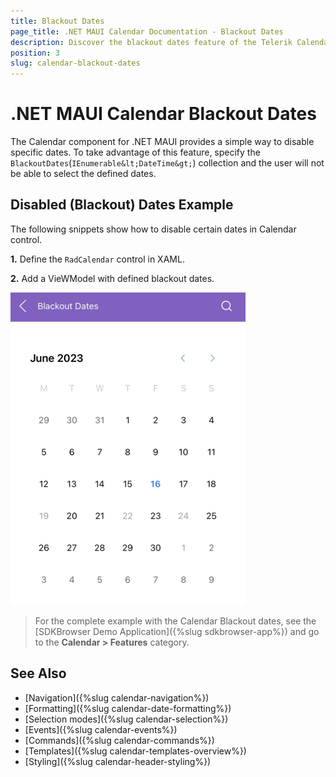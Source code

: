 ```yaml
---
title: Blackout Dates
page_title: .NET MAUI Calendar Documentation - Blackout Dates
description: Discover the blackout dates feature of the Telerik Calendar for .NET MAUI control, and learn how to use them to disable specific dates.
position: 3
slug: calendar-blackout-dates
---
```


# .NET MAUI Calendar Blackout Dates

The Calendar component for .NET MAUI provides a simple way to disable specific dates. To take advantage of this feature, specify the `BlackoutDates`(`IEnumerable&lt;DateTime&gt;`) collection and the user will not be able to select the defined dates.

## Disabled (Blackout) Dates Example

The following snippets show how to disable certain dates in Calendar control.

**1.** Define the `RadCalendar` control in XAML.

<snippet id='calendar-blackout-dates'/>

**2.** Add a VieWModel with defined blackout dates. 

<snippet id='calendar-blackoutdates-viewmode'/>

![.NET MAUI Calendar Blackout Dates](images/calendar-blackout-dates.png)

> For the complete example with the Calendar Blackout dates, see the [SDKBrowser Demo Application]({%slug sdkbrowser-app%}) and go to the **Calendar > Features** category.

## See Also

- [Navigation]({%slug calendar-navigation%})
- [Formatting]({%slug calendar-date-formatting%})
- [Selection modes]({%slug calendar-selection%}) 
- [Events]({%slug calendar-events%})
- [Commands]({%slug calendar-commands%})
- [Templates]({%slug calendar-templates-overview%})
- [Styling]({%slug calendar-header-styling%})
